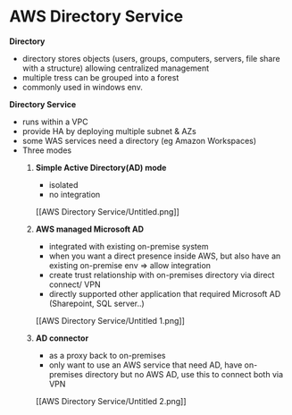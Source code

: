 # AWS Directory Service

**Directory**

- directory stores objects (users, groups, computers, servers, file share with a structure) allowing centralized management
- multiple tress can be grouped into a forest
- commonly used in windows env.

**Directory Service**

- runs within a VPC
- provide HA by deploying multiple subnet & AZs
- some WAS services need a directory (eg Amazon Workspaces)
- Three modes
    1. **Simple Active Directory(AD) mode**
        - isolated
        - no integration

        [[AWS Directory Service/Untitled.png]]

    2. **AWS managed Microsoft AD**
        - integrated with existing on-premise system
        - when you want a direct presence inside AWS, but also have an existing on-premise env ⇒ allow integration
        - create trust relationship with on-premises directory via direct connect/ VPN
        - directly supported other application that required Microsoft AD (Sharepoint, SQL server..)

        [[AWS Directory Service/Untitled 1.png]]

    3. **AD connector**
        - as a proxy back to on-premises
        - only want to use an AWS service that need AD, have on-premises directory but no AWS AD, use this to connect both via VPN

        [[AWS Directory Service/Untitled 2.png]]
